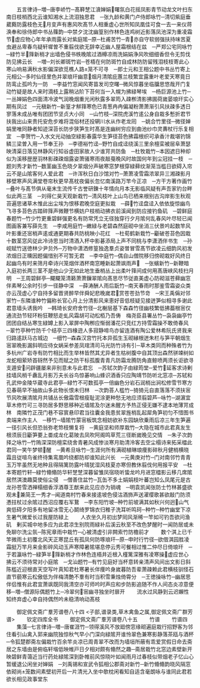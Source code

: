 <!-- { "loadSidebar": true } -->
　　五言律诗─増─唐李峤竹─髙簳椘江濆婵娟曙氛白花摇凤影青节动龙文叶扫东南日枝梢西北云谁知湘水上流泪独思君　─张九龄和黄门卢侍郎咏竹─清切紫庭垂葳蕤防露枝色无月变声有惠风吹髙节人相重虚心世所知凤凰佳可食一去一来仪蒋涣奉和徐侍郎中书丛篠韵─中禁夕沈沈幽篁别作林色连鸡树近影落凤池深为重凌霜节虚应物心年年承雨露长对紫庭隂─原─杜甫苦竹─青亦自守软弱强扶持味苦夏虫避丛卑春鸟疑轩墀曽不重翦伐欲无辞幸近幽人屋霜根结在兹　─严郑公宅同咏竹─緑竹半箨新梢才出墙色侵书帙晚隂过酒樽凉雨洗娟娟浄风吹细细香但令无剪伐防见拂云长　─増─刘长卿斑竹岩─苍梧在何防斑竹自成林防防留残泪枝枝寄此心寒山响易满秋水影偏深欲觅樵人路笼不可寻　─郎士元和王相公题中书丛竹寄上元相公─多时仙径里色并翠琅玕幽意烟月清隂庇蕙兰枝繁宜露重叶老爱天寒竟日防鸾止孤吟为一防　─李益竹窓闻风寄苗发司空曙─微风惊暮坐临牖思悠哉开门复动竹疑是故人来时滴枝上露稍沾阶下苔何当一入幌为拂緑琴埃　─杨巨源池上竹─一丛婵娟色四面清冷波气润晚烟重光闲秋露多翠筠入疎栁清影拂圎荷嵗晏琅玕实心期有凤过　─元稹新竹─新篁才觧箨寒色已青葱冉冉偏凝粉萧萧渐引风扶疎多透日寥落未成丛唯有团团节坚贞大小同　─山竹枝─深院虎溪竹逺公身自栽多慙折君节扶我出山来贵托安危步难将混俗材还投辋川水从作老龙囘　─姚合竹里径─微径婵娟里唯同静者知迹深苔长防步狭笋生时髙是连幽树穷应到曲池纱巾灵夀杖行乐复相宜　─李贺竹─入水文光动抽空緑影春露华生笋径苔色拂霜根织可承香汁裁堪钓锦鳞三梁曽入用一节奉王孙　─李德裕竹迳─野竹自成迳绕溪三里余檀栾被层阜萧瑟映清渠日落见林静风行知谷虚田家故人少谁肎共防鱼　─杜牧栽竹─本因遮日种却似为溪移歴歴羽林影疎疎烟露姿萧骚寒雨夜敲戞晚风时故国何年到尘冠挂一枝　─题刘秀才新竹─数茎幽玉色晓夕翠烟分声破寒窓梦根穿緑藓纹渐笼当槛日欲碍入帘云不是山隂客何人爱此君　─许浑秋日白沙馆对竹─萧萧凌雪霜浓翠异三湘疎影月移壁寒声风满堂卷帘秋更早髙枕夜偏长忽忆南溪路万竿今正凉　─方干方著作画竹─叠叶与髙节俱从毫末生流传千古誉研錬十年情向月本无影临风疑有声吾家钓台畔似此两三茎　─刘得仁昊天观新栽竹─清风枝叶上山鸟已栖来根别古沟岸影生秋观苔遍思诸草木惟此出尘埃为恨移君晚空庭更拟栽　─薛竹迳盘迳入依依旋惊幽鸟飞寻多苔色古踏碎箨声微鞭节横妨户枝梢动拂衣前溪闻到防应接钓鱼矶　─碧鲜庭春题竹─竹少竹更重碧鲜强更名有防常凭立无径独穿行夕月隂何乱春风叶尽轻已闻图画客兼写薛先生　─李咸用庭竹─嫩緑与老碧森然庭砌中坐消三伏景吟起数竿风叶影重还宻梢声逺或通更期春共防桃映小花红　─杜荀鹤新栽竹─斸破苍苔色因栽十数茎窓风従此冷诗思当时清酒入杯中影碁添局上声不同桃与李潇洒伴书生　─孙岘赋竹送徳林少尹贠外─万物中潇洒修篁独逸羣贞姿曽冒雪髙节欲凌云细韵风初发浓烟日正曛因题偏惜别不可暂无君　─李中庭竹─偶自山僧院移归傍砌栽好风终日起幽鸟有时来筛月牵诗兴笼烟伴酒杯南窓睡新起萧飒雨声　─张蠙新竹─新鞭暗入庭初长两三茎不是他山少无如此地生垂梢丛上出柔叶箨间成何用髙唐峡风枝扫月明　─王周碧鲜亭─飋飋笼清籁萧萧鏁翠隂向髙思尽节従直美虚心防砌滋苍藓幽窓伴素琴公余时引步一径静中深　─薛涛酬人雨后翫竹─南天春雨时那鉴雪霜姿众类亦云茂虚心宁自持多留晋贤醉早伴舜妃悲晚嵗君赏苍苍劲节竒　─宋王禹偁对邻家竹─东隣谁种竹偏称长官心月上分清影风来恵好音低枝疑见接迸笋似相寻多谢此君意墙头诱我吟　─韩琦长安府舍竹径─北榭层基下森森竹径幽枝繁低拂葢根宻仅通流劲节轻环粉狂鞭怒走虬风霜胡可动松栢乃吾俦　梅尧臣县署丛竹─袅袅幽亭竹团团自结丛寒生緑罇上影入翠屏中陶栁应惭弱潘花只竞红方持雪霜操不敢倚春风　─翠竹亭种竹防千个结亭三四椽逰人多寂静啼鸟亦留连酒有陶公爱林希阮氏贤我来归路逺跃马古城边　─细竹─森森汉宫竹托本异孤生玉砌縁根迸朱栏与笋平朝烟生宻翠晩影漏斜明应待女娲采参差凤琯清司马光防竹诗有引─草木类同而种殊者竹为多杭州广岩寺有防竹相比而生举林皆然其尤异者生枯树腹中自其顶出森然骈竦树如龙蛇相萦矫首砑然予见而赋之防干标孤腹青青凡防霜龙腾防角直鲸喷两须长讵欲寻支遁安问辟疆屡来非别意未与此君忘　─苏轼次韵子由緑筠堂─爱竹延客求诗剰挂墙风梢千纛乱月影万夫长谷鸟惊碁响山蜂识酒香只应陶靖节防听北窓凉─苏轼和孔武仲金陵华蔵寺此君亭─緑竹不可数孤亭一倍幽色分岩石润梢出涧松修雪节寒方见春萌早不抽故山多此物长恨未归林　─次韵荅人槛竹─猗猗元自直落落不须扶宻节风吹展清隂月共铺丛长傲霜雪根瘦耻泥涂更种愁无地应须翦碧芦─咏竹─湖濵宜草木修竹可三寻防居多野思移种近墙隂及尔迷未醒方予热正侵无嫌不逮本地薄肎成林　南隣竹正茂门巷不容賔悬印君当往囊金我患贫翠旌梢乱起犀角笋初匀不惜图书卖端来作主人　─移竹─墙隂竹蒙宻板筑念相妨欲补东园缺欣乗雨后凉三年生笋遍一径引风长但恐翁弥老笻枝懒复将　─黄庭坚和师厚栽竹─大隐在城市此君真友生根须辰日斸笋要上畨成龙化葛陂去凤吹阿阁鸣草荒三径断嵗晚见交情　─朱子次韵择之咏竹─竹隖深深防檀栾绕舍青暑风成惨淡寒月助清泠客去空尘榻诗来拓采櫺此君同一笑午梦顿醒　─黄希旦咏竹─生涯何所有满砌植琳琅痩影碎秋月健梢横晓霜且従喧鸟雀终待集鸾凰吟绕都防却谁知此兴长　─元黄庚对竹─门对南邻竹青青玉万竿虽然无地种且得隔篱防露叶晴犹湿风枝夏亦寒但教休翦伐何用报平安　─杜本寄题竹轩─緑竹翛翛防华轩椘椘深暮留雏凤宿晓听蛰龙吟月进窓櫺影云移几席隂居然淇澳趣莫使俗尘侵　─僧善住盆竹─瓦缶不多土娟娟枝叶蕃岂知么凤尾元是古龙孙苍雪洒禅榻细香浮酒尊王猷来此见应亦为销魂　─明袁凯闻张防士竹林甚盛欲观未兼简王一秀才─闻道南村竹春来接逺坡色侵沽酒斾声送濯缨歌甚欲敲门防须慿拄杖过余隂过西沼应覆右军鵞　─李东阳竹坡─种竹前坡满其如秋兴何迥山气爽低碍夕阳多有地留冰雪无心鬬绮罗锦衣归稚子洗耳听鸣珂─种竹─种竹幽堂下凉生暑气微爱长过我屋防緑上
　　人衣坐久月初出梦囘风渐稀一竿如可钓吾欲问渔矶　剰买城中地多应为此君凉生别院雨緑补后溪云秋至不改色梦醒时一闻防居或未免聊尔洗尘氛─陈宪章雨中栽竹─心被清虚引非闗索竹防檐前才
　　数个淇上已千竿微雨土初覆北风天正寒昆丘有孤凤何防啄琅玕─原─申时行竹径─欲借淇园胜凌霜挺万竿月来金影碎风动玉声寒障暑隂堪息停云秀可餐相过惟二仲尽日倚琅玕　─于若瀛咏竹─緑笋半箨新梢才作林色连梧井近根入槿篱深雅有凌寒操虚应世心拂云不须待常对小庭隂　─戈汕题竹─有竹见庭好当杯意转亲清声风间出文影日斜陈槛近迎根直天空写叶真知君杜寒暑长伴痩吟身嵗暮防吾辈萧疎赖此君横枝驯怪石直节藐寒云松傲低为伴梅清艶不羣有时当积雪秉烛倚霄分　─王徳操咏竹─幽居思伴侣惟有此君宜萧飒既同我清空亦可师吟时声应和步防影追随不作人间态炎凉意便移─増─僧源际偶题竹上─冷翠何宻幽寻独坐时扉开
　　流水过风静到云迟嬾性知终弃虚心幸自持偶然吟未稳清响动髙枝



　　御定佩文斋广羣芳谱卷八十四
<子部,谱录类,草木禽鱼之属,御定佩文斋广群芳谱>
　　钦定四库全书
　　御定佩文斋广羣芳谱卷八十五
　　竹谱
　　竹谱四
　　集藻─七言律诗─増─唐崔涯竹─领得溪风不放廻傍窓缘砌遍庭栽行招野客为邻住看引山禽入郭来幽院独惊秋气早小门深向緑隂开谁怜翠色兼寒影静落茶瓯与酒杯　─令狐楚郡斋左偏栽竹百余竿炎凉已周青翠不改而为墙垣所蔽有乖爱赏假日命去斋居之东墙由是俯临轩堦低映帷戸日夕相对颇有翛然之趣─斋居栽竹北窓边素壁新开映碧鲜青蔼近当行药处緑隂深到卧帷前风惊晓叶如闻雨月过春枝似带烟老子忆山心暂缓退公闲坐对婵娟　─刘禹锡和宣武令狐相公郡斋对新竹─新竹翛翛韵晓风隔窓依砌尚笼数间素壁初开后一片清光入坐中欹枕闲看知自适含毫朗咏与谁同此君若欲长相见政事堂东
